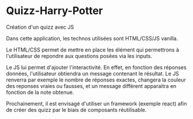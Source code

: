 # Quizz-Harry-Potter
Création d'un quizz avec JS

Dans cette application, les technos utilisées sont HTML/CSS/JS vanilla.

Le HTML/CSS permet de mettre en place les élément qui permettrons à l'utilisateur de repondre aux questions posées via les inputs.

Le JS lui permet d'ajouter l'interactivité. En effet, en fonction des réponses données, l'utilisateur obtiendra un message contenant le résultat.
Le JS renverra par exemple le nombre de réponses exactes, changera la couleur des reponses vraies ou fausses, et un message différent apparaitra en fonction de la note obtenue. 

Prochainement, il est envisagé d'utiliser un framework (exemple react) afin de créer des quizz par le biais de composants réutilisable. 
